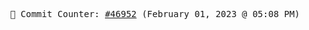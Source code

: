 <p align="center">
    <samp>
        📮 Commit Counter: <a href="https://github.com/Javascript-void0/Javascript-void0/commits/main">#46952</a> (February 01, 2023 @ 05:08 PM)
    </samp>
</p>
